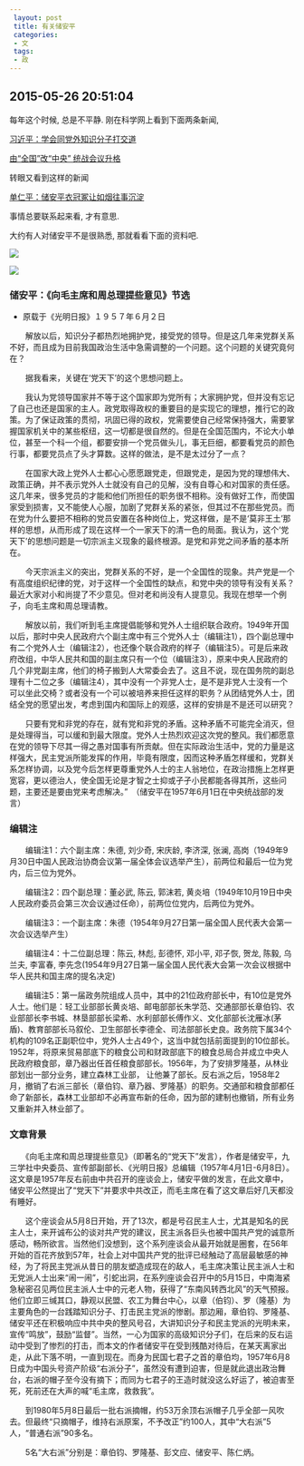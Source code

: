 ```yaml
---
 layout: post
 title: 有关储安平
 categories:
 - 文
 tags:
 - 政
---
```


## 2015-05-26 20:51:04

每年这个时候, 总是不平静. 刚在科学网上看到下面两条新闻,

[习近平：学会同党外知识分子打交道](http://news.sciencenet.cn/htmlnews/2015/5/319314.shtm)

[由“全国”改“中央” 统战会议升格](http://news.sciencenet.cn/htmlnews/2015/5/319313.shtm)

转眼又看到这样的新闻

[单仁平：储安平衣冠冢让如烟往事沉淀](http://news.sina.com.cn/pl/2015-05-22/070631863043.shtml)

事情总要联系起来看, 才有意思.

大约有人对储安平不是很熟悉, 那就看看下面的资料吧.

![](https://jerkwin.github.io/pic/储安平-1.jpg)

![](https://jerkwin.github.io/pic/储安平-2.jpg)

### 储安平：《向毛主席和周总理提些意见》节选

- 原载于《光明日报》１９５７年６月２日

　　解放以后，知识分子都热烈地拥护党，接受党的领导。但是这几年来党群关系不好，而且成为目前我国政治生活中急需调整的一个问题。这个问题的关键究竟何在？

　　据我看来，关键在‘党天下’的这个思想问题上。

　　我认为党领导国家并不等于这个国家即为党所有；大家拥护党，但并没有忘记了自己也还是国家的主人。政党取得政权的重要目的是实现它的理想，推行它的政策。为了保证政策的贯彻，巩固已得的政权，党需要使自己经常保持强大，需要掌握国家机关中的某些枢纽，这一切都是很自然的。但是在全国范围内，不论大小单位，甚至一个科一个组，都要安排一个党员做头儿，事无巨细，都要看党员的颜色行事，都要党员点了头才算数。这样的做法，是不是太过分了一点？

　　在国家大政上党外人士都心心愿愿跟党走，但跟党走，是因为党的理想伟大、政策正确，并不表示党外人士就没有自己的见解，没有自尊心和对国家的责任感。这几年来，很多党员的才能和他们所担任的职务很不相称。没有做好工作，而使国家受到损害，又不能使人心服，加剧了党群关系的紧张，但其过不在那些党员。而在党为什么要把不相称的党员安置在各种岗位上，党这样做，是不是‘莫非王土’那样的思想，从而形成了现在这样一个一家天下的清一色的局面。我认为，这个‘党天下’的思想问题是一切宗派主义现象的最终根源。是党和非党之间矛盾的基本所在。

　　今天宗派主义的突出，党群关系的不好，是一个全国性的现象。共产党是一个有高度组织纪律的党，对于这样一个全国性的缺点，和党中央的领导有没有关系？最近大家对小和尚提了不少意见。但对老和尚没有人提意见。我现在想举一个例子，向毛主席和周总理请教。

　　解放以前，我们听到毛主席提倡能够和党外人士组织联合政府。1949年开国以后，那时中央人民政府六个副主席中有三个党外人士（编辑注1），四个副总理中有二个党外人士（编辑注2），也还像个联合政府的样子（编辑注5）。可是后来政府改组，中华人民共和国的副主席只有一个位（编辑注3），原来中央人民政府的几个非党副主席，他们的椅子搬到人大常委会去了。这且不说，现在国务院的副总理有十二位之多（编辑注4），其中没有一个非党人士，是不是非党人士没有一个可以坐此交椅？或者没有一个可以被培养来担任这样的职务？从团结党外人士，团结全党的愿望出发，考虑到国内和国际上的观感，这样的安排是不是还可以研究？

　　只要有党和非党的存在，就有党和非党的矛盾。这种矛盾不可能完全消灭，但是处理得当，可以缓和到最大限度。党外人士热烈欢迎这次党的整风。我们都愿意在党的领导下尽其一得之愚对国事有所贡献。但在实际政治生活中，党的力量是这样强大，民主党派所能发挥的作用，毕竟有限度，因而这种矛盾怎样缓和，党群关系怎样协调，以及党今后怎样更尊重党外人士的主人翁地位，在政治措施上怎样更宽容，更以德治人，使全国无论是才智之士抑或孑孑小民都能各得其所，这些问题，主要还是要由党来考虑解决。”　（储安平在1957年6月1日在中央统战部的发言）

### 编辑注

　　编辑注1：六个副主席：朱德, 刘少奇, 宋庆龄, 李济深, 张澜, 高岗（1949年9月30日中国人民政治协商会议第一届全体会议选举产生），前两位和最后一位为党内，后三位为党外。

　　编辑注2：四个副总理：董必武, 陈云, 郭沫若, 黄炎培（1949年10月19日中央人民政府委员会第三次会议通过任命），前两位位党内，后两位为党外。

　　编辑注3：一个副主席：朱德（1954年9月27日第一届全国人民代表大会第一次会议选举产生）

　　编辑注4：十二位副总理：陈云, 林彪, 彭德怀, 邓小平, 邓子恢, 贺龙, 陈毅, 乌兰夫, 李富春, 李先念(1954年9月27日第一届全国人民代表大会第一次会议根据中华人民共和国主席的提名决定)

　　编辑注5：第一届政务院组成人员中，其中的21位政府部长中，有10位是党外人士。他们是：轻工业部部长黄炎培、邮电部部长朱学范、交通部部长章伯钧、农业部部长李书城、林垦部部长梁希、水利部部长傅作义、文化部部长沈雁冰(茅盾)、教育部部长马叙伦、卫生部部长李德全、司法部部长史良。政务院下属34个机构的109名正副职位中，党外人士占49个，这当中就包括前面提到的10位部长。1952年，将原来贸易部底下的粮食公司和财政部底下的粮食总局合并成立中央人民政府粮食部，章乃器出任首任粮食部部长。1956年，为了安排罗隆基，从林业部划出一部分业务，建立森林工业部， 让他兼了部长。反右派之后，1958年2月，撤销了右派三部长（章伯钧、章乃器、罗隆基）的职务。交通部和粮食部都任命了新部长，森林工业部却不必再宣布新的任命，因为部的建制也撤销，所有业务又重新并入林业部了。

### 文章背景

　　《向毛主席和周总理提些意见》（即著名的“党天下”发言），作者是储安平，九三学社中央委员、宣传部副部长、《光明日报》总编辑（1957年4月1日-6月8日）。这文章是1957年反右前由中共召开的座谈会上，储安平做的发言，在此文章中，储安平公然提出了“党天下”并要求中共改正，而毛主席在看了这文章后好几天都没有睡好。

　　这个座谈会从5月8日开始，开了13次，都是号召民主人士，尤其是知名的民主人士，来开诚布公的谈对共产党的建议，民主派各巨头也被中国共产党的诚意所感动，畅所欲言。当然他们没想到，这个系列座谈会从最开始就是圈套，在56年开始的百花齐放到57年，社会上对中国共产党的批评已经触动了高层最敏感的神经，为了将民主党派从昔日的朋友塑造成现在的敌人，毛主席决策让民主派人士和无党派人士出来“闹一闹”，引蛇出洞，在系列座谈会召开中的5月15日，中南海紧急秘密召见两位民主派人士中的元老人物，获得了“东南风转西北风”的天气预报。他们立即三缄其口，静观以民盟、农工为舞台中心，以章（伯钧）、罗（隆基）为主要角色的一台践踏知识分子、打击民主党派的惨剧。那边厢，章伯钧、罗隆基、储安平还在积极响应中共中央的整风号召，大讲知识分子和民主党派的光明未来，宣传“鸣放”，鼓励“监督”。当然，一心为国家的高级知识分子们，在后来的反右运动中受到了惨烈的打击，而本文的作者储安平在受到残酷对待后，在某天离家出走，从此下落不明，一直到现在。而身为民国七君子之首的章伯均，1957年6月8日成为中国头号资产阶级“右派分子”，虽然没有遭到迫害，但是就此退出政治舞台，右派的帽子至今没有摘下；而同为七君子的王造时就没这么好运了，被迫害至死，死前还在大声的喊“毛主席，救救我”。

　　到1980年5月8日最后一批右派摘帽，约53万余顶右派帽子几乎全部一风吹去。但最终“只摘帽子，维持右派原案，不予改正”约100人，其中“大右派”5人，“普通右派”90多名。

　　5名“大右派”分别是：章伯钧、罗隆基、彭文应、储安平、陈仁炳。

